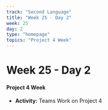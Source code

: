 ```yaml
---
track: "Second Language"
title: "Week 25 - Day 2"
week: 25
day: 2
type: "homepage"
topics: "Project 4 Week"
---
```



# Week 25 - Day 2

#### Project 4 Week
- **Activity:** Teams Work on Project 4

